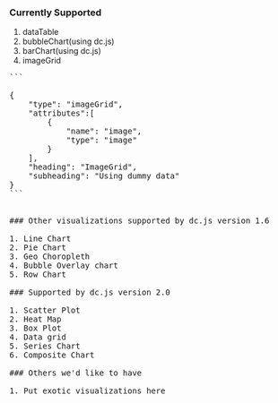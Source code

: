 ### Currently Supported

1. dataTable
2. bubbleChart(using dc.js)
3. barChart(using dc.js)
4. imageGrid
<pre>
```

{
    "type": "imageGrid",
    "attributes":[
        {
            "name": "image",
            "type": "image"
        }
    ],
    "heading": "ImageGrid",
    "subheading": "Using dummy data"
}
```


### Other visualizations supported by dc.js version 1.6

1. Line Chart
2. Pie Chart
3. Geo Choropleth
4. Bubble Overlay chart
5. Row Chart

### Supported by dc.js version 2.0

1. Scatter Plot
2. Heat Map
3. Box Plot
4. Data grid
5. Series Chart
6. Composite Chart

### Others we'd like to have

1. Put exotic visualizations here
